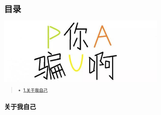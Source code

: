 # 目录

<span id="index"></span>

![介绍模块的封面截图](../Pictures/pua.png)

>* [1.关于我自己](#index1)

## 关于我自己

<span id="index1"></span>
